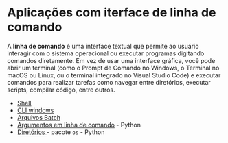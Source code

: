 # Aplicações com iterface de linha de comando

A **linha de comando** é uma interface textual que permite ao usuário interagir com o sistema operacional ou executar programas digitando comandos diretamente. Em vez de usar uma interface gráfica, você pode abrir um terminal (como o Prompt de Comando no Windows, o Terminal no macOS ou Linux, ou o terminal integrado no Visual Studio Code) e executar comandos para realizar tarefas como navegar entre diretórios, executar scripts, compilar código, entre outros.


- [Shell](../CLI01-Linha_de_Comando_Windows.md)
- [CLI windows](cli_windows.md)
- [Arquivos Batch](batch.md)
- [Argumentos em linha de comando](args_python.md) - Python
- [Diretórios ](os_python.ipynb) - pacote `os` - Python